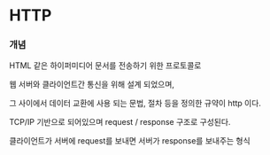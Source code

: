 # HTTP

### 개념
HTML 같은 하이퍼미디어 문서를 전송하기 위한 프로토콜로

웹 서버와 클라이언트간 통신을 위해 설계 되었으며,

그 사이에서 데이터 교환에 사용 되는 문법, 절차 등을 정의한 규약이 http 이다.

TCP/IP 기반으로 되어있으며 request / response 구조로 구성된다.

클라이언트가 서버에 request를 보내면 서버가 response를 보내주는 형식

### 